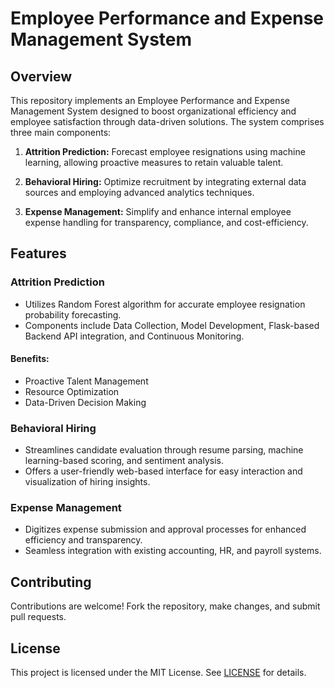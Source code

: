 # Employee Performance and Expense Management System

## Overview
This repository implements an Employee Performance and Expense Management System designed to boost organizational efficiency and employee satisfaction through data-driven solutions. The system comprises three main components:

1. **Attrition Prediction:** Forecast employee resignations using machine learning, allowing proactive measures to retain valuable talent.
   
2. **Behavioral Hiring:** Optimize recruitment by integrating external data sources and employing advanced analytics techniques.
   
3. **Expense Management:** Simplify and enhance internal employee expense handling for transparency, compliance, and cost-efficiency.

## Features

### Attrition Prediction
- Utilizes Random Forest algorithm for accurate employee resignation probability forecasting.
- Components include Data Collection, Model Development, Flask-based Backend API integration, and Continuous Monitoring.

#### Benefits:
- Proactive Talent Management
- Resource Optimization
- Data-Driven Decision Making

### Behavioral Hiring
- Streamlines candidate evaluation through resume parsing, machine learning-based scoring, and sentiment analysis.
- Offers a user-friendly web-based interface for easy interaction and visualization of hiring insights.

### Expense Management
- Digitizes expense submission and approval processes for enhanced efficiency and transparency.
- Seamless integration with existing accounting, HR, and payroll systems.

## Contributing
Contributions are welcome! Fork the repository, make changes, and submit pull requests.

## License
This project is licensed under the MIT License. See [LICENSE](LICENSE) for details.
